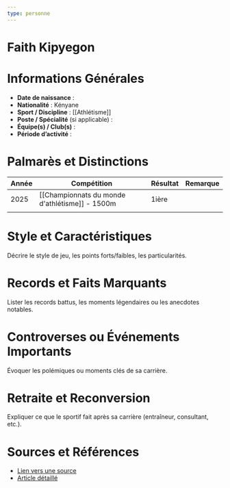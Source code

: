 ```yaml
---
type: personne
---
```


# Faith Kipyegon

# Informations Générales
- **Date de naissance** :  
- **Nationalité** :  Kényane
- **Sport / Discipline** :  [[Athlétisme]]
- **Poste / Spécialité** (si applicable) :  
- **Équipe(s) / Club(s)** :  
- **Période d’activité** :  

# Palmarès et Distinctions
| Année | Compétition                                    | Résultat | Remarque |
| ----- | ---------------------------------------------- | -------- | -------- |
| 2025  | [[Championnats du monde d'athlétisme]] - 1500m | 1ière    |          |
|       |                                                |          |          |

# Style et Caractéristiques
Décrire le style de jeu, les points forts/faibles, les particularités.

# Records et Faits Marquants
Lister les records battus, les moments légendaires ou les anecdotes notables.

# Controverses ou Événements Importants
Évoquer les polémiques ou moments clés de sa carrière.

# Retraite et Reconversion
Expliquer ce que le sportif fait après sa carrière (entraîneur, consultant, etc.).

# Sources et Références
- [Lien vers une source](#)
- [Article détaillé](#)
